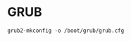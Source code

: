 <!-- -*- coding: utf-8-unix; -*-
     Danil Kutkevich's reference cards <http://kutkevich.org/rc>.
     Copyright (C) 2014 Danil Kutkevich <danil@kutkevich.org>

     This reference cards is licensed under the Creative Commons
     Attribution-Share Alike 3.0 Unported License. To view a copy of this
     license, see the COPYING file or visit
     <http://creativecommons.org/licenses/by-sa/3.0/> or send a letter to
     Creative Commons, 171 Second Street, Suite 300, San Francisco,
     California, 94105, USA. -->

GRUB
====

    grub2-mkconfig -o /boot/grub/grub.cfg
